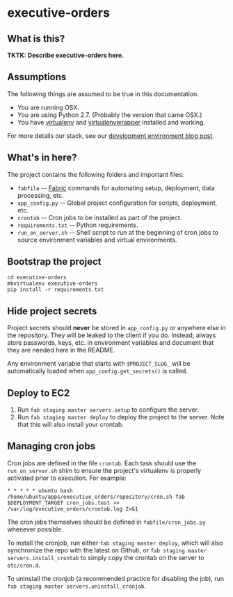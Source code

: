 # executive-orders

## What is this?

**TKTK: Describe executive-orders here.**

## Assumptions

The following things are assumed to be true in this documentation.

* You are running OSX.
* You are using Python 2.7. (Probably the version that came OSX.)
* You have [virtualenv](https://pypi.python.org/pypi/virtualenv) and [virtualenvwrapper](https://pypi.python.org/pypi/virtualenvwrapper) installed and working.

For more details our stack, see our [development environment blog post](http://blog.apps.npr.org/2013/06/06/how-to-setup-a-developers-environment.html).

## What's in here?

The project contains the following folders and important files:

* ``fabfile`` -- [Fabric](http://docs.fabfile.org/en/latest/) commands for automating setup, deployment, data processing, etc.
* ``app_config.py`` -- Global project configuration for scripts, deployment, etc.
* ``crontab`` -- Cron jobs to be installed as part of the project.
* ``requirements.txt`` -- Python requirements.
* ``run_on_server.sh`` -- Shell script to run at the beginning of cron jobs to source environment variables and virtual environments.

## Bootstrap the project

```
cd executive-orders
mkvirtualenv executive-orders
pip install -r requirements.txt
```

## Hide project secrets

Project secrets should **never** be stored in ``app_config.py`` or anywhere else in the repository. They will be leaked to the client if you do. Instead, always store passwords, keys, etc. in environment variables and document that they are needed here in the README.

Any environment variable that starts with ``$PROJECT_SLUG_`` will be automatically loaded when ``app_config.get_secrets()`` is called.

## Deploy to EC2

1. Run ``fab staging master servers.setup`` to configure the server.
2. Run ``fab staging master deploy`` to deploy the project to the server. Note that this will also install your crontab.

## Managing cron jobs

Cron jobs are defined in the file `crontab`. Each task should use the `run_on_server.sh` shim to ensure the project's virtualenv is properly activated prior to execution. For example:

```
* * * * * ubuntu bash /home/ubuntu/apps/executive_orders/repository/cron.sh fab $DEPLOYMENT_TARGET cron_jobs.test >> /var/log/executive_orders/crontab.log 2>&1
```

The cron jobs themselves should be defined in `fabfile/cron_jobs.py` whenever possible.

To install the cronjob, run either `fab staging master deploy`, which will also synchronize the repo with the latest on Github, or `fab staging master servers.install_crontab` to simply copy the crontab on the server to `etc/cron.d`.

To uninstall the cronjob (a recommended practice for disabling the job), run `fab staging master servers.uninstall_cronjob`.







